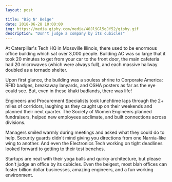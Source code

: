 ```yaml
---
layout: post

title: "Big N' Beige"
date: 2018-06-28 10:00:00
img: https://media.giphy.com/media/40Jl9Gl5qJY52/giphy.gif
description: "Don't judge a company by its cubicles"
---
```


At Caterpillar's Tech HQ in Mossville Illinois, there used to be enormous office building which sat over 3,000 people. Building AC was so large that it took 20 minutes to get from your car to the front door, the main cafeteria had 20 microwaves (which were always full), and each massive hallway doubled as a tornado shelter.

Upon first glance, the building was a souless shrine to Corporate America: RFID badges, breakaway lanyards, and OSHA posters as far as the eye could see. But, even in these khaki badlands, there was life!

Engineers and Procurement Specialists took lunchtime laps through the 2+ miles of corridors, laughing as they caught up on their weekends and planned their next quarter. The Society of Women Engineers planned fundraisers, helped new employees acclimate, and built connections across divisions.

Managers smiled warmly during meetings and asked what they could do to help. Security guards didn't mind giving you directions from one Narnia-like wing to another. And even the Electronics Tech working on tight deadlines looked forward to getting to their test benches.

Startups are neat with their yoga balls and quirky architecture, but please don't judge an office by its cubicles. Even the beigest, most blah offices can foster billion dollar businesses, amazing engineers, and a fun working environment.